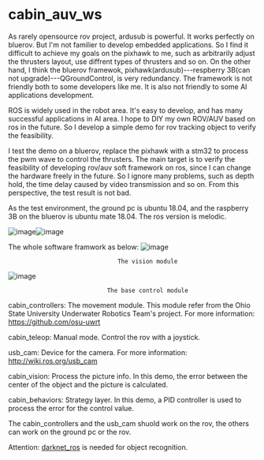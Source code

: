 # cabin_auv_ws 
  As rarely opensource rov project, ardusub is powerful. It works perfectly on bluerov. But I'm not familier to develop embedded applications. So I find it difficult to achieve my goals on the pixhawk to me, such as arbitrarily adjust the thrusters layout, use diffrent types of thrusters and so on. On the other hand, I think the bluerov framewok, pixhawk(ardusub)---respberry 3B(can not upgrade)---QGroundControl, is very redundancy. The framework is not friendly both to some developers like me. It is also not friendly to some AI applications development.
  
  ROS is widely used in the robot area. It's easy to develop, and has many successful applications in AI area. I hope to DIY my own ROV/AUV based on ros in the future. So I develop a simple demo for rov tracking object to verify the feasibility.
  
  I test the demo on a bluerov, replace the pixhawk with a stm32 to process the pwm wave to control the thrusters. The main target is to verify the feasibility of developing rov/auv soft framework on ros, since I can change the hardware freely in the future. So I ignore many problems, such as depth hold, the time delay caused by video transmission and so on. From this perspective, the test result is not bad.
  
  As the test environment, the ground pc is ubuntu 18.04, and the raspberry 3B on the bluerov is ubuntu mate 18.04. The ros version is melodic.

  
  ![image](https://github.com/cabinx/cabin_auv_ws/blob/master/image/yaw.gif)![image](https://github.com/cabinx/cabin_auv_ws/blob/master/image/sink.gif)
     
  
  The whole software framwork as below:
 ![image](https://github.com/cabinx/cabin_auv_ws/blob/master/image/Vision_Frame.png)
   
                                   The vision module
 ![image](https://github.com/cabinx/cabin_auv_ws/blob/master/image/Control_Frame.png)
   
                                The base control module
  
  cabin_controllers: The movement module. This module refer from the Ohio State University Underwater Robotics Team's project. For more information: https://github.com/osu-uwrt
  
  cabin_teleop: Manual mode. Control the rov with a joystick.
  
  usb_cam: Device for the camera. For more information: http://wiki.ros.org/usb_cam
  
  cabin_vision: Process the picture info. In this demo, the error between the center of the object and the picture is calculated. 
  
  cabin_behaviors: Strategy layer. In this demo, a PID controller is used to process the error for the control value.
  
  The cabin_controllers and the usb_cam shuold work on the rov, the others can work on the ground pc or the rov.
  
  Attention: [darknet_ros](https://github.com/leggedrobotics/darknet_ros) is needed for object recognition.
  
